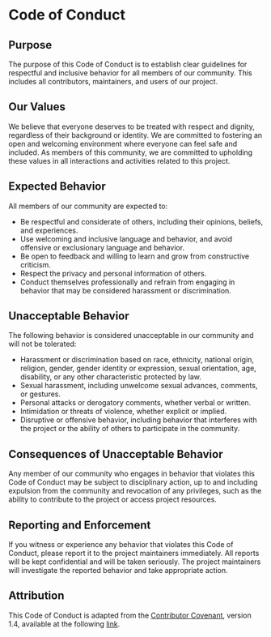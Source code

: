 # Code of Conduct

## Purpose

The purpose of this Code of Conduct is to establish clear guidelines for respectful and inclusive behavior for all members of our community. This includes all contributors, maintainers, and users of our project.

## Our Values

We believe that everyone deserves to be treated with respect and dignity, regardless of their background or identity. We are committed to fostering an open and welcoming environment where everyone can feel safe and included. As members of this community, we are committed to upholding these values in all interactions and activities related to this project.

## Expected Behavior

All members of our community are expected to:

- Be respectful and considerate of others, including their opinions, beliefs, and experiences.
- Use welcoming and inclusive language and behavior, and avoid offensive or exclusionary language and behavior.
- Be open to feedback and willing to learn and grow from constructive criticism.
- Respect the privacy and personal information of others.
- Conduct themselves professionally and refrain from engaging in behavior that may be considered harassment or discrimination.

## Unacceptable Behavior

The following behavior is considered unacceptable in our community and will not be tolerated:

- Harassment or discrimination based on race, ethnicity, national origin, religion, gender, gender identity or expression, sexual orientation, age, disability, or any other characteristic protected by law.
- Sexual harassment, including unwelcome sexual advances, comments, or gestures.
- Personal attacks or derogatory comments, whether verbal or written.
- Intimidation or threats of violence, whether explicit or implied.
- Disruptive or offensive behavior, including behavior that interferes with the project or the ability of others to participate in the community.

## Consequences of Unacceptable Behavior

Any member of our community who engages in behavior that violates this Code of Conduct may be subject to disciplinary action, up to and including expulsion from the community and revocation of any privileges, such as the ability to contribute to the project or access project resources.

## Reporting and Enforcement

If you witness or experience any behavior that violates this Code of Conduct, please report it to the project maintainers immediately. All reports will be kept confidential and will be taken seriously. The project maintainers will investigate the reported behavior and take appropriate action.

## Attribution

This Code of Conduct is adapted from the [Contributor Covenant](https://www.contributor-covenant.org), version 1.4, available at the following [link](https://www.contributor-covenant.org/version/1/4/code-of-conduct/).
